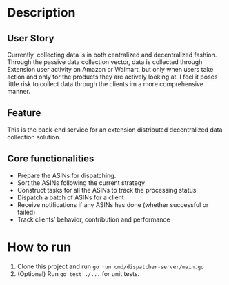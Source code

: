 # Description
## User Story
Currently, collecting data is in both centralized and decentralized fashion. Through the passive data collection vector, data is collected through Extension user activity on Amazon or Walmart, but only when users take action and only for the products they are actively looking at. I feel it poses little risk to collect data through the clients im a more comprehensive manner.

## Feature
This is the back-end service for an extension distributed decentralized data collection solution.

## Core functionalities
- Prepare the ASINs for dispatching.
- Sort the ASINs following the current strategy
- Construct tasks for all the ASINs to track the processing status
- Dispatch a batch of ASINs for a client
- Receive notifications if any ASINs has done (whether successful or failed)
- Track clients’ behavior, contribution and performance





# How to run
1. Clone this project and run `go run cmd/dispatcher-server/main.go`
2. (Optional) Run `go test ./...` for unit tests.
